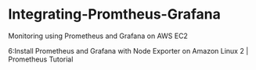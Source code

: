 # Integrating-Promtheus-Grafana
Monitoring using Prometheus and Grafana on AWS EC2

6:Install Prometheus and Grafana with Node Exporter on Amazon Linux 2 | Prometheus Tutorial
